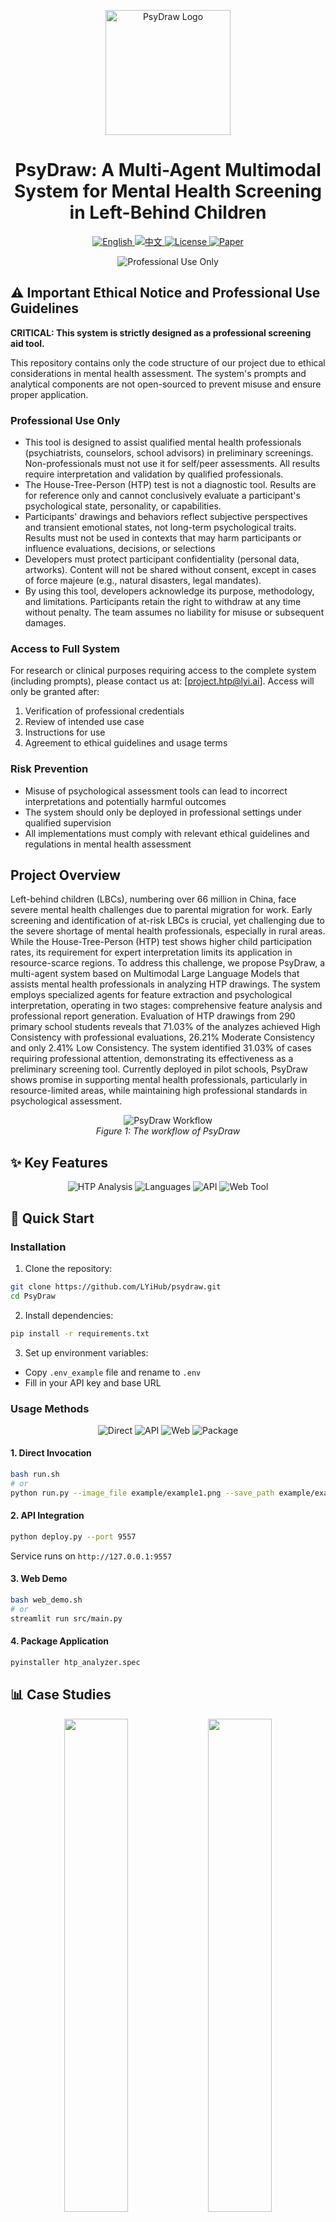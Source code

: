 <p align="center">
  <img src="assets/logo2.png" alt="PsyDraw Logo" width="200"/>
</p>

<h1 align="center">PsyDraw: A Multi-Agent Multimodal System for Mental Health Screening in Left-Behind Children</h1>

<p align="center">
  <a href="README.md">
    <img src="https://img.shields.io/badge/Language-English-blue?style=for-the-badge" alt="English">
  </a>
  <a href="README_CN.md">
    <img src="https://img.shields.io/badge/语言-中文-blue?style=for-the-badge" alt="中文">
  </a>
  <a href="LICENSE">
    <img src="https://img.shields.io/badge/License-GPL%203.0-green?style=for-the-badge" alt="License">
  </a>
  <a href="https://arxiv.org/abs/2412.14769">
    <img src="https://img.shields.io/badge/Paper-arXiv-red?style=for-the-badge" alt="Paper">
  </a>
</p>

<p align="center">
  <img src="https://img.shields.io/badge/⚠️%20Professional%20Use%20Only-FF0000?style=for-the-badge" alt="Professional Use Only">
</p>

## ⚠️ Important Ethical Notice and Professional Use Guidelines

**CRITICAL: This system is strictly designed as a professional screening aid tool.**

This repository contains only the code structure of our project due to ethical considerations in mental health assessment. The system's prompts and analytical components are not open-sourced to prevent misuse and ensure proper application.

### Professional Use Only
- This tool is designed to assist qualified mental health professionals (psychiatrists, counselors, school advisors) in preliminary screenings. Non-professionals must not use it for self/peer assessments. All results require interpretation and validation by qualified professionals.
- The House-Tree-Person (HTP) test is not a diagnostic tool. Results are for reference only and cannot conclusively evaluate a participant's psychological state, personality, or capabilities.
- Participants' drawings and behaviors reflect subjective perspectives and transient emotional states, not long-term psychological traits. Results must not be used in contexts that may harm participants or influence evaluations, decisions, or selections
- Developers must protect participant confidentiality (personal data, artworks). Content will not be shared without consent, except in cases of force majeure (e.g., natural disasters, legal mandates).
- By using this tool, developers acknowledge its purpose, methodology, and limitations. Participants retain the right to withdraw at any time without penalty. The team assumes no liability for misuse or subsequent damages.

### Access to Full System
For research or clinical purposes requiring access to the complete system (including prompts), please contact us at: [project.htp@lyi.ai]. Access will only be granted after:
1. Verification of professional credentials
2. Review of intended use case
3. Instructions for use
4. Agreement to ethical guidelines and usage terms

### Risk Prevention
- Misuse of psychological assessment tools can lead to incorrect interpretations and potentially harmful outcomes
- The system should only be deployed in professional settings under qualified supervision
- All implementations must comply with relevant ethical guidelines and regulations in mental health assessment

## Project Overview
Left-behind children (LBCs), numbering over 66 million in China, face severe mental health challenges due to parental migration for work. Early screening and identification of at-risk LBCs is crucial, yet challenging due to the severe shortage of mental health professionals, especially in rural areas. While the House-Tree-Person (HTP) test shows higher child participation rates, its requirement for expert interpretation limits its application in resource-scarce regions. To address this challenge, we propose PsyDraw, a multi-agent system based on Multimodal Large Language Models that assists mental health professionals in analyzing HTP drawings. The system employs specialized agents for feature extraction and psychological interpretation, operating in two stages: comprehensive feature analysis and professional report generation. Evaluation of HTP drawings from 290 primary school students reveals that 71.03% of the analyzes achieved High Consistency with professional evaluations, 26.21% Moderate Consistency and only 2.41% Low Consistency. The system identified 31.03% of cases requiring professional attention, demonstrating its effectiveness as a preliminary screening tool. Currently deployed in pilot schools, PsyDraw shows promise in supporting mental health professionals, particularly in resource-limited areas, while maintaining high professional standards in psychological assessment.

<p align="center">
  <img src="assets/workflow.png" alt="PsyDraw Workflow"/>
  <br>
  <em>Figure 1: The workflow of PsyDraw</em>
</p>

## ✨ Key Features

<p align="center">
  <img src="https://img.shields.io/badge/HTP%20Analysis-Professional%20Grade-blue?style=for-the-badge" alt="HTP Analysis">
  <img src="https://img.shields.io/badge/Languages-EN%20%7C%20中文-blue?style=for-the-badge" alt="Languages">
  <img src="https://img.shields.io/badge/API-Professional%20Healthcare-blue?style=for-the-badge" alt="API">
  <img src="https://img.shields.io/badge/Web%20Tool-Supervised%20Assessment-blue?style=for-the-badge" alt="Web Tool">
</p>

## 🚀 Quick Start

### Installation

1. Clone the repository:
```bash
git clone https://github.com/LYiHub/psydraw.git
cd PsyDraw
```

2. Install dependencies:
```bash
pip install -r requirements.txt
```

3. Set up environment variables:
- Copy `.env_example` file and rename to `.env`
- Fill in your API key and base URL

### Usage Methods

<p align="center">
  <img src="https://img.shields.io/badge/1-Direct%20Invocation-orange?style=for-the-badge" alt="Direct">
  <img src="https://img.shields.io/badge/2-API%20Integration-orange?style=for-the-badge" alt="API">
  <img src="https://img.shields.io/badge/3-Web%20Demo-orange?style=for-the-badge" alt="Web">
  <img src="https://img.shields.io/badge/4-Package%20App-orange?style=for-the-badge" alt="Package">
</p>

#### 1. Direct Invocation
```bash
bash run.sh
# or
python run.py --image_file example/example1.png --save_path example/example1_result.json --language en
```

#### 2. API Integration
```bash
python deploy.py --port 9557
```
Service runs on `http://127.0.0.1:9557`

#### 3. Web Demo
```bash
bash web_demo.sh
# or
streamlit run src/main.py
```

#### 4. Package Application
```bash
pyinstaller htp_analyzer.spec
```

## 📊 Case Studies
<p align="center">
  <img src="assets/case_study1.png" width="45%" />
  <img src="assets/case_study2.png" width="45%" /> 
</p>

## ⚖️ License

This project is licensed under the GPL-3.0 License. See the [LICENSE](LICENSE) file for details.

## ⚠️ Disclaimer

PsyDraw is strictly a professional screening aid tool. It must not be used as a standalone diagnostic tool or a substitute for professional medical evaluation. The system is designed to support, not replace, the expertise of qualified mental health professionals. Any implementation or use of this system must be under professional supervision.

## 📚 Citation

If you find this work helpful, please cite our paper:

```bibtex
@misc{zhang2024psydrawmultiagentmultimodalmental,
      title={PsyDraw: A Multi-Agent Multimodal System for Mental Health Screening in Left-Behind Children}, 
      author={Yiqun Zhang and Xiaocui Yang and Xiaobai Li and Siyuan Yu and Yi Luan and Shi Feng and Daling Wang and Yifei Zhang},
      year={2024},
      eprint={2412.14769},
      archivePrefix={arXiv},
      primaryClass={cs.CL},
      url={https://arxiv.org/abs/2412.14769}, 
}
```

## 🌐 Streamlit Cloud Deployment

To deploy this application on Streamlit Cloud:

1. Push the repository to GitHub
2. Visit [Streamlit Cloud](https://streamlit.io/cloud) and sign in
3. Select "New app" and connect to your GitHub repository
4. Set the main file path to: `streamlit_app.py`
5. In the "Advanced settings" section:
   - Set Python version to 3.11 (recommended)
   - Add your OpenAI API key to the Secrets section with the key `OPENAI_API_KEY`

```toml
# Add this to the Secrets section in Streamlit Cloud
OPENAI_API_KEY = "your-openai-api-key"
```

6. Deploy the app and wait for the build process to complete

### Troubleshooting Deployment Issues

If you encounter errors during deployment:
- Check that your API key is correctly set in the Secrets section
- Verify that all dependencies are correctly specified in `requirements.txt`
- Examine the build logs for any specific error messages
